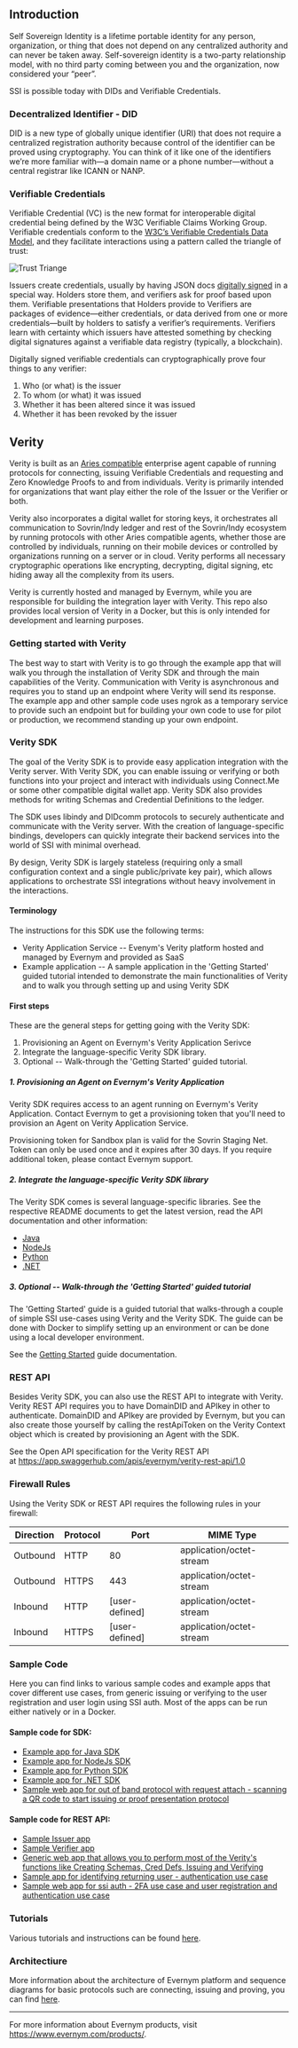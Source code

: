 ## Introduction

Self Sovereign Identity is a lifetime portable identity for any person, organization, or thing that does not depend on any centralized authority and can never be taken away. Self-sovereign identity is a two-party relationship model, with no third party coming between you and the organization, now considered your “peer”.

SSI is possible today with DIDs and Verifiable Credentials.

### Decentralized Identifier - DID
DID is a new type of globally unique identifier (URI) that does not require a centralized registration authority because control of the identifier can be proved using cryptography. You can think of it like one of the identifiers we’re more familiar with—a domain name or a phone number—without a central registrar like ICANN or NANP.

### Verifiable Credentials
Verifiable Credential (VC) is the new format for interoperable digital credential being defined by the W3C Verifiable Claims Working Group. Verifiable credentials conform to the [W3C’s Verifiable Credentials Data Model](https://www.w3.org/TR/vc-data-model/), and they facilitate interactions using a pattern called the triangle of trust:

![Trust Triange](docs/verity-architecture/trust-triangle-verifiable-credentials.jpg)

Issuers create credentials, usually by having JSON docs [digitally signed](https://en.wikipedia.org/wiki/Digital_signature) in a special way. Holders store them, and verifiers ask for proof based upon them. Verifiable presentations that Holders provide to Verifiers are packages of evidence—either credentials, or data derived from one or more credentials—built by holders to satisfy a verifier’s requirements. Verifiers learn with certainty which issuers have attested something by checking digital signatures against a verifiable data registry (typically, a blockchain).

Digitally signed verifiable credentials can cryptographically prove four things to any verifier:
1. Who (or what) is the issuer
2. To whom (or what) it was issued
3. Whether it has been altered since it was issued
4. Whether it has been revoked by the issuer

## Verity
Verity is built as an [Aries compatible](https://www.hyperledger.org/projects/aries) enterprise agent capable of running protocols for connecting, issuing Verifiable Credentials and requesting and Zero Knowledge Proofs to and from individuals. Verity is primarily intended for organizations that want play either the role of the Issuer or the Verifier or both. 
	
Verity also incorporates a digital wallet for storing keys, it orchestrates all communication to Sovrin/Indy ledger and rest of the Sovrin/Indy ecosystem by running protocols with other Aries compatible agents, whether those are controlled by individuals, running on their mobile devices or controlled by organizations running on a server or in cloud. Verity performs all necessary cryptographic operations like encrypting, decrypting, digital signing, etc hiding away all the complexity from its users. 
	
Verity is currently hosted and managed by Evernym, while you are responsible for building the integration layer with Verity. This repo also provides local version of Verity in a Docker, but this is only intended for development and learning purposes. 

### Getting started with Verity
The best way to start with Verity is to go through the example app that will walk you through the installation of Verity SDK and through the main capabilities of the Verity. Communication with Verity is asynchronous and requires you to stand up an endpoint where Verity will send its response. The example app and other sample code uses ngrok as a temporary service to provide such an endpoint but for building your own code to use for pilot or production, we recommend standing up your own endpoint.

### Verity SDK
The goal of the Verity SDK is to provide easy application integration with the Verity server. With Verity SDK, you can enable issuing or verifying or both functions into your project and interact with individuals using Connect.Me or some other compatible digital wallet app. Verity SDK also provides methods for writing Schemas and Credential Definitions to the ledger.

The SDK uses libindy and DIDcomm protocols to securely authenticate and communicate with the Verity server. With the creation of language-specific bindings, developers can quickly integrate their backend services into the world of SSI with minimal overhead.

By design, Verity SDK is largely stateless (requiring only a small configuration context and a single public/private key pair), which allows applications to orchestrate SSI integrations without heavy involvement in the interactions.

#### Terminology
The instructions for this SDK use the following terms:
- Verity Application Service -- Evenym's Verity platform hosted and managed by Evernym and provided as SaaS
- Example application -- A sample application in the 'Getting Started' guided tutorial  intended to demonstrate the main functionalities of Verity and to walk you through setting up and using Verity SDK

#### First steps
These are the general steps for getting going with the Verity SDK:
1. Provisioning an Agent on Evernym's Verity Application Serivce
2. Integrate the language-specific Verity SDK library.
3. Optional -- Walk-through the 'Getting Started' guided tutorial.

##### 1. Provisioning an Agent on Evernym's Verity Application
Verity SDK requires access to an agent running on Evernym's Verity Application. Contact Evernym to get a provisioning token that you'll need to provision an Agent on Verity Application Service.

Provisioning token for Sandbox plan is valid for the Sovrin Staging Net. Token can only be used once and it expires after 30 days. If you require additional token, please contact Evernym support. 

##### 2. Integrate the language-specific Verity SDK library
The Verity SDK comes is several language-specific libraries. See the respective README documents to get the latest version, read the API documentation and other information:

* [Java](sdk/java-sdk/README.md)
* [NodeJs](sdk/nodejs-sdk/README.md)
* [Python](sdk/python-sdk/README.md)
* [.NET](sdk/dotnet-sdk/README.md)

##### 3. Optional -- Walk-through the 'Getting Started' guided tutorial
The 'Getting Started' guide is a guided tutorial that walks-through a couple of simple SSI use-cases using Verity and the Verity SDK. The guide can be done with Docker to simplify setting up an environment or can be done using a local developer environment.

See the [Getting Started](docs/getting-started/getting-started.md) guide documentation.

### REST API
Besides Verity SDK, you can also use the REST API to integrate with Verity. Verity REST API requires you to have DomainDID and APIkey in other to authenticate. DomainDID and APIkey are provided by Evernym, but you can also create those yourself by calling the restApiToken on the Verity Context object which is created by provisioning an Agent with the SDK. 

See the Open API specification for the Verity REST API at https://app.swaggerhub.com/apis/evernym/verity-rest-api/1.0

### Firewall Rules

Using the Verity SDK or REST API requires the following rules in your firewall:

| Direction | Protocol | Port           | MIME Type                |
| --------- | -------- | -------------- | -------------------------|
| Outbound  | HTTP     | 80             | application/octet-stream |
| Outbound  | HTTPS    | 443            | application/octet-stream |
| Inbound   | HTTP     | [user-defined] | application/octet-stream |
| Inbound   | HTTPS    | [user-defined] | application/octet-stream |

### Sample Code
Here you can find links to various sample codes and example apps that cover different use cases, from generic issuing or verifying to the user registration and user login using SSI auth.  Most of the apps can be run either natively or in a Docker. 

#### Sample code for SDK:
- [Example app for Java SDK](samples/sdk/java-example-app)
- [Example app for NodeJs SDK](samples/sdk/nodejs-example-app)
- [Example app for Python SDK](samples/sdk/python-example-app)
- [Example app for .NET SDK](samples/sdk/dotnet-example-app)
- [Sample web app for out of band protocol with request attach - scanning a QR code to start issuing or proof presentation protocol](samples/sdk/oob-with-request-attach) 

#### Sample code for REST API:
- [Sample Issuer app](samples/rest-api/issuer)
- [Sample Verifier app](samples/rest-api/verifier)
- [Generic web app that allows you to perform most of the Verity's functions like Creating Schemas, Cred Defs, Issuing and Verifying](samples/rest-api/web-app)
- [Sample app for identifying returning user - authentication use case](samples/rest-api/out-of-band)
- [Sample web app for ssi auth - 2FA use case and user registration and authentication use case](samples/rest-api/ssi-auth)

### Tutorials
Various tutorials and instructions can be found [here](docs/howto).

### Architectiure
More information about the architecture of Evernym platform and sequence diagrams for basic protocols such are connecting, issuing and proving, you can find [here](docs/verity-architecture).

---
For more information about Evernym products, visit https://www.evernym.com/products/.